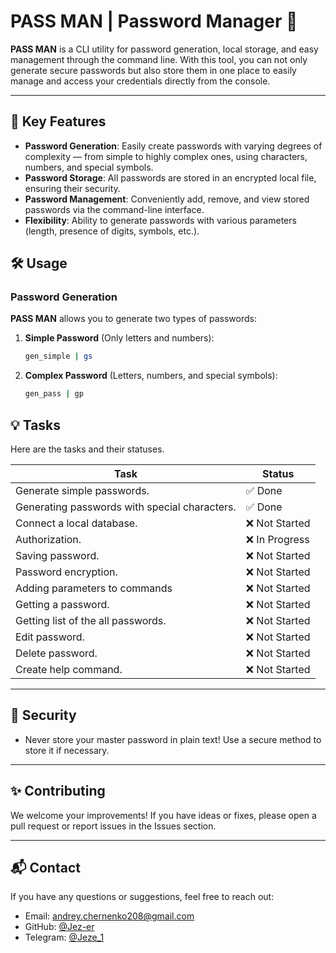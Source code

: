 # PASS MAN | Password Manager 🔐

**PASS MAN** is a CLI utility for password generation, local storage, and easy management through the command line. With this tool, you can not only generate secure passwords but also store them in one place to easily manage and access your credentials directly from the console.

---

## 🚀 Key Features

- **Password Generation**: Easily create passwords with varying degrees of complexity — from simple to highly complex ones, using characters, numbers, and special symbols.
- **Password Storage**: All passwords are stored in an encrypted local file, ensuring their security.
- **Password Management**: Conveniently add, remove, and view stored passwords via the command-line interface.
- **Flexibility**: Ability to generate passwords with various parameters (length, presence of digits, symbols, etc.).

<!-- ---

## 📦 Installation

To use **PASS MAN**, you need Python 3.x. To install and run the utility, follow these steps:

1. Clone the repository:

    ```bash
    git clone https://github.com/yourusername/pass-man.git
    ```

2. Navigate to the project directory:

    ```bash
    cd pass-man
    ```

3. Install dependencies:

    ```bash
    pip install -r requirements.txt
    ```

4. Run the utility:

    ```bash
    python passman.py
    ```

--- -->

## 🛠️ Usage

### Password Generation

**PASS MAN** allows you to generate two types of passwords:

1. **Simple Password** (Only letters and numbers):

   ```bash
   gen_simple | gs
   ```

2. **Complex Password** (Letters, numbers, and special symbols):

   ```bash
   gen_pass | gp
   ```

<!-- ### Password Storage

After generating a password, you can save it to the secure storage with the following command:

```bash
passman save "service_name" "generated_password"
```

To view all saved passwords:

```bash
passman list
```

To delete a password:

```bash
passman delete "service_name"
```

--- -->

## 💡 Tasks

Here are the tasks and their statuses.

| Task                                          | Status         |
| --------------------------------------------- | -------------- |
| Generate simple passwords.                    | ✅ Done        |
| Generating passwords with special characters. | ✅ Done        |
| Connect a local database.                     | ❌ Not Started |
| Authorization.                                | ❌ In Progress |
| Saving password.                              | ❌ Not Started |
| Password encryption.                          | ❌ Not Started |
| Adding parameters to commands                 | ❌ Not Started |
| Getting a password.                           | ❌ Not Started |
| Getting list of the all passwords.            | ❌ Not Started |
| Edit password.                                | ❌ Not Started |
| Delete password.                              | ❌ Not Started |
| Create help command.                          | ❌ Not Started |

---

## 🔐 Security

<!-- - All passwords are stored in an encrypted form using the AES algorithm. -->

- Never store your master password in plain text! Use a secure method to store it if necessary.

---

<!-- ## 📄 License

This project is licensed under the MIT License. See the [LICENSE](LICENSE) file for more details.

--- -->

## ✨ Contributing

We welcome your improvements! If you have ideas or fixes, please open a pull request or report issues in the Issues section.

---

## 📬 Contact

If you have any questions or suggestions, feel free to reach out:

- Email: andrey.chernenko208@gmail.com
- GitHub: [@Jez-er](https://github.com/Jez-er)
- Telegram: [@Jeze_1](https://t.me/jeze_1)
